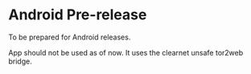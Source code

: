 # Android Pre-release
To be prepared for Android releases.

App should not be used as of now. It uses the clearnet unsafe tor2web bridge.